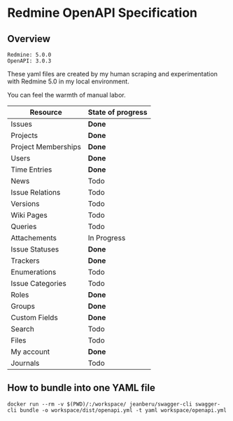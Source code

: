 # Redmine OpenAPI Specification

## Overview

```
Redmine: 5.0.0
OpenAPI: 3.0.3
```

These yaml files are created by my human scraping and experimentation with Redmine 5.0 in my local environment.

You can feel the warmth of manual labor.

| Resource            | State of progress |
| ------------------- | ----------------- |
| Issues              | **Done**          |
| Projects            | **Done**          |
| Project Memberships | **Done**          |
| Users               | **Done**          |
| Time Entries        | **Done**          |
| News                | Todo              |
| Issue Relations     | Todo              |
| Versions            | Todo              |
| Wiki Pages          | Todo              |
| Queries             | Todo              |
| Attachements        | In Progress       |
| Issue Statuses      | **Done**          |
| Trackers            | **Done**          |
| Enumerations        | Todo              |
| Issue Categories    | Todo              |
| Roles               | **Done**          |
| Groups              | **Done**          |
| Custom Fields       | **Done**          |
| Search              | Todo              |
| Files               | Todo              |
| My account          | **Done**          |
| Journals            | Todo              |

## How to bundle into one YAML file

```
docker run --rm -v $(PWD)/:/workspace/ jeanberu/swagger-cli swagger-cli bundle -o workspace/dist/openapi.yml -t yaml workspace/openapi.yml
```
